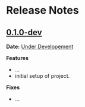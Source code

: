 # Release Notes

## [0.1.0-dev]

__Date:__ [Under Developement](https://github.com/vioravis/django-project/issues/1)

__Features__

- ...
- initial setup of project.

__Fixes__

- ...

[0.1.0-dev]: https://github.com/vioravis/django-project/compare/v0.0.0...master
